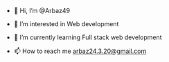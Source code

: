 - 👋 Hi, I’m @Arbaz49
- 👀 I’m interested in Web development
- 🌱 I’m currently learning Full stack web development

- 📫 How to reach me arbaz24.3.20@gmail.com

<!---
Arbaz49/Arbaz49 is a ✨ special ✨ repository because its `README.md` (this file) appears on your GitHub profile.
You can click the Preview link to take a look at your changes.
--->
